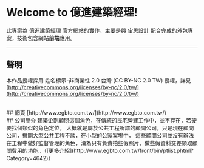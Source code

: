 # Welcome to 億進建築經理!
此專案為 [億進建築經理](http://www.egbto.com.tw/) 官方網站的實作，主要是與 [宙思設計](http://www.zeusdesign.com.tw/) 配合完成的外包專案，技術包含網站**前端**應用。

---
## 聲明
本作品授權採用 姓名標示-非商業性 2.0 台灣 (CC BY-NC 2.0 TW) 授權，詳見 [http://creativecommons.org/licenses/by-nc/2.0/tw/](http://creativecommons.org/licenses/by-nc/2.0/tw/) 

<br />
## 網頁
[http://www.egbto.com.tw/](http://www.egbto.com.tw/)

<br />
## 公司簡介
建築企劃顧問這個角色，在傳統的民宅營建工作中，並不存在，若硬要找個類似的角色定位， 大概就是屬於公共工程所謂的顧問公司，只是現在顧問公司，撇開大型公共工程不談，在小型的公家案場中， 這些顧問公司並沒有辦法在工程中做好監督管理的角色，淪為只有負責拍些假照片、做些假資料交差領取顧問費用的功能..（[更多介紹](http://www.egbto.com.tw/front/bin/ptlist.phtml?Category=4642)）